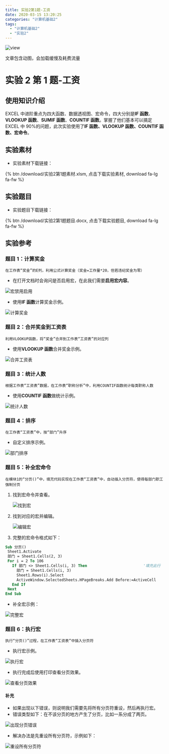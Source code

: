 ```yaml
---
title: 实验2第1题-工资
date: 2020-03-15 13:20:25
categories: "计算机基础2"
tags:
  - "计算机基础2"
  - "实验2"
---
```


![view](http://q79y7qpzm.bkt.clouddn.com/blog_picgo/实验2第1题.jpg)

<div class="note info"><p>文章包含动图，会加载缓慢及耗费流量</p></div>
<!--more-->

# 实验 2 第 1 题-工资

## 使用知识介绍

EXCEL 中进阶重点为四大函数、数据透视图、宏命令，四大分别是**IF 函数**、**VLOOKUP 函数**、**SUMIF 函数**、**COUNTIF 函数**。掌握了他们基本可以搞定 EXCEL 中 90%的问题，此次实验使用了**IF 函数、VLOOKUP 函数、COUNTIF 函数、宏命令**。

## 实验素材

- 实验素材下载链接：

{% btn  /download/实验2第1题素材.xlsm, 点击下载实验素材, download fa-lg fa-fw %}

## 实验题目

- 实验题目下载链接：

{% btn /download/实验2第1题题目.docx, 点击下载实验题目, download fa-lg fa-fw %}

## 实验参考

### 题目 1：计算奖金

`在工作表“奖金”的E列，利用公式计算奖金（奖金=工作量*20，但若违纪奖金为零）`

- 在打开文档时会询问是否启用宏，在此我们需要**启用宏内容**。

![宏禁用启用](http://q79y7qpzm.bkt.clouddn.com/blog_picgo/打开文档启用宏内容.png)

- 使用**IF 函数**计算奖金示例。

![计算奖金](http://q79y7qpzm.bkt.clouddn.com/blog_picgo/IF函数奖金.gif)

### 题目 2：合并奖金到工资表

`利用VLOOKUP函数，将“奖金”合并到工作表“工资表”的对应列`

- 使用**VLOOKUP 函数**合并奖金示例。

![合并工资表](http://q79y7qpzm.bkt.clouddn.com/blog_picgo/VLOOKUP奖金.gif)

### 题目 3：统计人数

`根据工作表“工资表”数据，在工作表“职称分析”中，利用COUNTIF函数统计每类职称人数`

- 使用**COUNTIF 函数**做统计示例。

![统计人数](http://q79y7qpzm.bkt.clouddn.com/blog_picgo/人数统计.gif)

### 题目 4：排序

`在工作表“工资表”中，按“部门”升序`

- 自定义排序示例。

![部门排序](http://q79y7qpzm.bkt.clouddn.com/blog_picgo/部门排序.gif)

### 题目 5：补全宏命令

`在模块1的“分页()”中，填充代码实现在工作表“工资表”中，自动插入分页符，使得每部门职工强制分页`

1. 找到宏命令并查看。

   ![找到宏](http://q79y7qpzm.bkt.clouddn.com/blog_picgo/找到宏命令.png)

2. 找到对应的宏并编辑。

   ![编辑宏](http://q79y7qpzm.bkt.clouddn.com/blog_picgo/编辑宏.png)

3. 完整的宏命令格式如下：

```vb
Sub 分页()
 Sheet1.Activate
 部门 = Sheet1.Cells(2, 3)
 For i = 2 To 106
   If 部门 <> Sheet1.Cells(i, 3) Then                         '填充此行
     部门 = Sheet1.Cells(i, 3)
     Sheet1.Rows(i).Select
     ActiveWindow.SelectedSheets.HPageBreaks.Add Before:=ActiveCell
   End If
 Next
End Sub

```

- 补全宏示例：

![完整宏](http://q79y7qpzm.bkt.clouddn.com/blog_picgo/宏代码分页.gif)

### 题目 6：执行宏

`执行“分页()”过程，在工作表“工资表”中插入分页符`

- 执行宏示例。

![执行宏](http://q79y7qpzm.bkt.clouddn.com/blog_picgo/执行宏代码.gif)

- 执行完成后使用打印查看分页效果。

![查看分页效果](http://q79y7qpzm.bkt.clouddn.com/blog_picgo/使用打印查看分页效果.gif)

#### 补充

- 如果出现以下错误，则说明我们需要先将所有分页符重设，然后再执行宏。
- 错误类型如下：在不该分页的地方产生了分页，比如一系分成了两页。

![出现分页错误](http://q79y7qpzm.bkt.clouddn.com/blog_picgo/实验2第1题-分页符出错.png)

- 解决办法是先重设所有分页符，示例如下：

![重设所有分页符](http://q79y7qpzm.bkt.clouddn.com/blog_picgo/实验2第1题-重设分页符.gif)